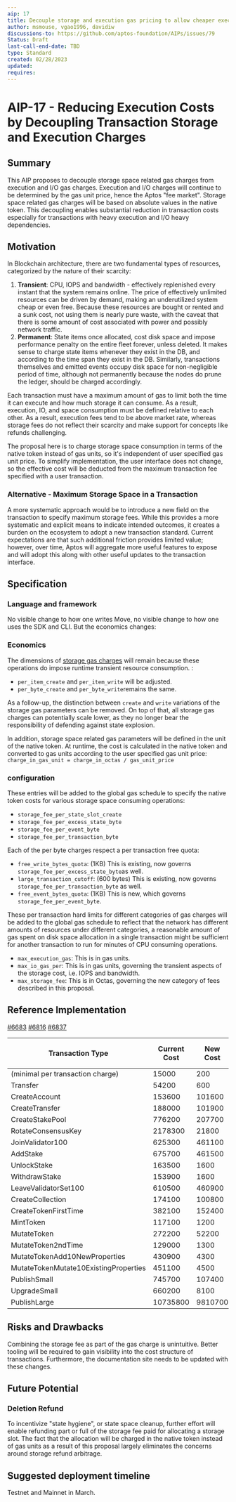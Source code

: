 ```yaml
---
aip: 17
title: Decouple storage and execution gas pricing to allow cheaper execution
author: msmouse, vgao1996, davidiw
discussions-to: https://github.com/aptos-foundation/AIPs/issues/79
Status: Draft
last-call-end-date: TBD
type: Standard
created: 02/28/2023
updated:
requires:
---
```


# AIP-17 - Reducing Execution Costs by Decoupling Transaction Storage and Execution Charges
  
## Summary

This AIP proposes to decouple storage space related gas charges from execution and I/O gas charges. Execution and I/O charges will continue to be determined by the gas unit price, hence the Aptos "fee market". Storage space related gas charges will be based on absolute values in the native token. This decoupling enables substantial reduction in transaction costs especially for transactions with heavy execution and I/O heavy dependencies.

## Motivation

In Blockchain architecture, there are two fundamental types of resources, categorized by the nature of their scarcity:

1. **Transient**: CPU, IOPS and bandwidth - effectively replenished every instant that the system remains online. The price of effectively unlimited resources can be driven by demand, making an underutilized system cheap or even free. Because these resources are bought or rented and a sunk cost, not using them is nearly pure waste, with the caveat that there is some amount of cost associated with power and possibly network traffic.
2. **Permanent**: State items once allocated, cost disk space and impose performance penalty on the entire fleet forever, unless deleted. It makes sense to charge state items whenever they exist in the DB, and according to the time span they exist in the DB. Similarly, transactions themselves and emitted events occupy disk space for non-negligible period of time, although not permanently because the nodes do prune the ledger, should be charged accordingly.

Each transaction must have a maximum amount of gas to limit both the time it can execute and how much storage it can consume. As a result, execution, IO, and space consumption must be defined relative to each other. As a result, execution fees tend to be above market rate, whereas storage fees do not reflect their scarcity and make support for concepts like refunds challenging.

The proposal here is to charge storage space consumption in terms of the native token instead of gas units, so it's independent of user specified gas unit price. To simplify implementation, the user interface does not change, so the effective cost will be deducted from the maximum transaction fee specified with a user transaction.

### Alternative - Maximum Storage Space in a Transaction

A more systematic approach would be to introduce a new field on the transaction to specify maximum storage fees. While this provides a more systematic and explicit means to indicate intended outcomes, it creates a burden on the ecosystem to adopt a new transaction standard. Current expectations are that such additional friction provides limited value; however, over time, Aptos will aggregate more useful features to expose and will adopt this along with other useful updates to the transaction interface.

## Specification

### Language and framework

No visible change to how one writes Move, no visible change to how one uses the SDK and CLI. But the economics changes:

### Economics

The dimensions of [storage gas charges](https://github.com/aptos-labs/aptos-core/blob/7ad1c053f8a33aba4a485fe28e81a6f419187eaf/aptos-move/framework/aptos-framework/sources/storage_gas.move#L183-L196) will remain because these operations do impose runtime transient resource consumption. :

- `per_item_create` and `per_item_write` will be adjusted.
- `per_byte_create` and `per_byte_write`remains the same.

As a follow-up, the distinction between `create` and `write` variations of the storage gas parameters can be removed. On top of that, all storage gas charges can potentially scale lower, as they no longer bear the responsibility of defending against state explosion.

In addition, storage space related gas parameters will be defined in the unit of the native token. At runtime, the cost is calculated in the native token and converted to gas units according to the user specified gas unit price: `charge_in_gas_unit = charge_in_octas / gas_unit_price`

### configuration

These entries will be added to the global gas schedule to specify the native token costs for various storage space consuming operations:

- `storage_fee_per_state_slot_create`
- `storage_fee_per_excess_state_byte`
- `storage_fee_per_event_byte`
- `storage_fee_per_transaction_byte`

Each of the per byte charges respect a per transaction free quota:

- `free_write_bytes_quota`: (1KB) This is existing, now governs `storage_fee_per_excess_state_byte`as well.
- `large_transaction_cutoff`: (600 bytes) This is existing, now governs `storage_fee_per_transaction_byte` as well.
- `free_event_bytes_quota`: (1KB) This is new, which governs `storage_fee_per_event_byte`.

These per transaction hard limits for different categories of gas charges will be added to the global gas schedule to reflect that the network has different amounts of resources under different categories, a reasonable amount of gas spent on disk space allocation in a single transaction might be sufficient for another transaction to run for minutes of CPU consuming operations.

- `max_execution_gas`: This is in gas units.
- `max_io_gas_per`: This is in gas units, governing the transient aspects of the storage cost, i.e. IOPS and bandwidth.
- `max_storage_fee`: This is in Octas, governing the new category of fees described in this proposal.


## Reference Implementation

[#6683](https://github.com/aptos-labs/aptos-core/pull/6683)
[#6816](https://github.com/aptos-labs/aptos-core/pull/6816)
[#6837](https://github.com/aptos-labs/aptos-core/pull/6837)

| Transaction Type | Current Cost | New Cost | Change | reduced by factor |
| - | - | - | - | - |
| (minimal per transaction charge) | 15000 | 200 | -98.67% | 75.0x |
| Transfer | 54200 | 600 | -98.89% | 90.3x |
| CreateAccount | 153600 | 101600 | -33.85% | 1.5x |
| CreateTransfer | 188000 | 101900 | -45.80% | 1.8x |
| CreateStakePool | 776200 | 207700 | -73.24% | 3.7x |
| RotateConsensusKey | 2178300 | 21800 | -99.00% | 99.9x |
| JoinValidator100 | 625300 | 461100 | -26.26% | 1.4x |
| AddStake | 675700 | 461500 | -31.70% | 1.5x |
| UnlockStake | 163500 | 1600 | -99.02% | 102.2x |
| WithdrawStake | 153900 | 1600 | -98.96% | 96.2x |
| LeaveValidatorSet100 | 610500 | 460900 | -24.50% | 1.3x |
| CreateCollection | 174100 | 100800 | -42.10% | 1.7x |
| CreateTokenFirstTime | 382100 | 152400 | -60.12% | 2.5x |
| MintToken | 117100 | 1200 | -98.98% | 97.6x |
| MutateToken | 272200 | 52200 | -80.82% | 5.2x |
| MutateToken2ndTime | 129000 | 1300 | -98.99% | 99.2x |
| MutateTokenAdd10NewProperties | 430900 | 4300 | -99.00% | 100.2x |
| MutateTokenMutate10ExistingProperties | 451100 | 4500 | -99.00% | 100.2x |
| PublishSmall | 745700 | 107400 | -85.60% | 6.9x |
| UpgradeSmall | 660200 | 8100 | -98.77% | 81.5x |
| PublishLarge | 10735800 | 9810700 | -8.62% | 1.1x |

## Risks and Drawbacks

Combining the storage fee as part of the gas charge is unintuitive. Better tooling will be required to  gain visibility into the cost structure of transactions. Furthermore, the documentation site needs to be updated with these changes.

## Future Potential

### Deletion Refund 

To incentivize "state hygiene", or state space cleanup, further effort will enable refunding part or full of the storage fee paid for allocating a storage slot. The fact that the allocation will be charged in the native token instead of gas units as a result of this proposal largely eliminates the concerns around storage refund arbitrage.

## Suggested deployment timeline

Testnet and Mainnet in March.
